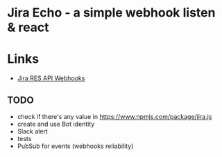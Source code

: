 # Jira Echo - a simple webhook listen & react

# Links
- [Jira RES API Webhooks](https://developer.atlassian.com/cloud/jira/platform/rest/v2/api-group-webhooks/#api-group-webhooks)

## TODO
- check if there's any value in https://www.npmjs.com/package/jira.js
- create and use Bot identity
- Slack alert
- tests
- PubSub for events (webhooks reliability)
